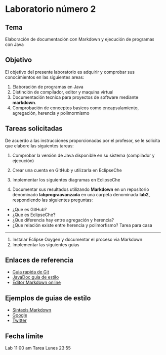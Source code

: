 Laboratorio número 2
====================

Tema
----
Elaboración de documentación con Markdown y ejecución de programas con Java

Objetivo
--------
El objetivo del presente laboratorio es adquirir y comprobar sus conocimientos en las siguientes areas:

1. Elaboración de programas en Java
2. Distinción de compilador, editor y maquina virtual
3. Documentación tecnica para proyectos de software mediante **markdown**.
4. Comprobación de conceptos basicos como encapsulamiento, agregación, herencia y polimormismo

Tareas solicitadas
------------------
De acuerdo a las instrucciones proporcionadas por el profesor, se le solicita que elabore las siguientes tareas:

1. Comprobar la versión de Java disponible en su sistema (compilador y ejecución)
2. Crear una cuenta en GitHub y utilizarla en EclipseChe
3. Implementar los siguientes diagramas en EclipseChe



4. Documentar sus resultados utilizando **Markdown** en un repositorio denominado **labprograavanzada** en una carpeta denominada **lab2**, respondiendo las siguientes preguntas:

- ¿Que es GitHub?
- ¿Que es EclipseChe?
- ¿Que diferencia hay entre agregación y herencia?
- ¿Que relación existe entre herencia y polimorfismo?
Tarea para casa
---------------
1. Instalar Eclipse Oxygen y documentar el proceso via Markdown
2. Implementar las siguientes guias

Enlaces de referencia
---------------------
- [Guia rapida de Git](http://rogerdudler.github.io/git-guide/index.es.html)
- [JavaDoc guia de estilo](http://www.oracle.com/technetwork/articles/java/index-137868.html)
- [Editor Markdown online](http://dillinger.io/)

Ejemplos de guias de estilo
---------------------------
- [Sintaxis Markdown](https://daringfireball.net/projects/markdown/syntax)
- [Google](https://google.github.io/styleguide/javaguide.html)
- [Twitter](https://github.com/twitter/commons/blob/master/src/java/com/twitter/common/styleguide.md)

Fecha límite
------------
Lab 11:00 am
Tarea Lunes 23:55
